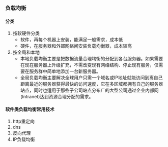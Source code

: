 ### 负载均衡
#### 分类
1. 按软硬件分类
    + 软件，再每个机器上安装，能满足一般需求，成本低
    + 硬件，在服务器和外部网络间安装负载均衡器，成本较高
2. 按全局和本地
    + 本地负载均衡主要是把数据流量合理均衡的分配到各台服务器。如果需要在现在服务器上升级扩充，不需改变现有网络结构、停止现有服务，仅需要在服务群中简单地添加一台新服务器。
    + 全局负载均衡主要解决全球用户只需一个域名或IP地址就能访问到离自己距离最近的服务器获得最快的访问速度，它在多区域都拥有自己的服务器站点，同时也适用于那些子公司站点分布广的大型公司通过企业内部网(Intranet)达到资源合理分配的需求。
#### 软件类负载均衡常用技术
1. http重定向
2. dns
3. 反向代理
4. IP负载均衡
